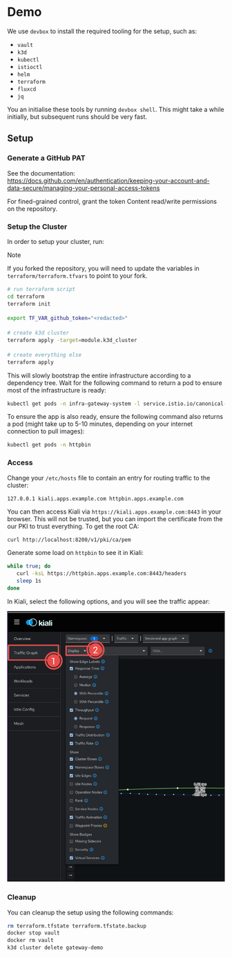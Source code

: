 # Demo

We use `devbox` to install the required tooling for the setup, such as:

- `vault`
- `k3d`
- `kubectl`
- `istioctl`
- `helm`
- `terraform`
- `fluxcd`
- `jq`

You an initialise these tools by running `devbox shell`. This might take a while initially, but
subsequent runs should be very fast.

## Setup

### Generate a GitHub PAT

See the documentation: https://docs.github.com/en/authentication/keeping-your-account-and-data-secure/managing-your-personal-access-tokens

For fined-grained control, grant the token Content read/write permissions on the repository.

### Setup the Cluster

In order to setup your cluster, run:

> [!NOTE]
> If you forked the repository, you will need to update the variables in
> `terraform/terraform.tfvars` to point to your fork.

```bash
# run terraform script
cd terraform
terraform init

export TF_VAR_github_token="<redacted>"

# create k3d cluster
terraform apply -target=module.k3d_cluster

# create everything else
terraform apply
```

This will slowly bootstrap the entire infrastructure according to a dependency tree. Wait for the
following command to return a pod to ensure most of the infrastructure is ready:

```bash
kubectl get pods -n infra-gateway-system -l service.istio.io/canonical-name=prod-gateway-istio
```

To ensure the app is also ready, ensure the following command also returns a pod (might take up to
5-10 minutes, depending on your internet connection to pull images):

```bash
kubectl get pods -n httpbin
```

### Access

Change your `/etc/hosts` file to contain an entry for routing traffic to the cluster:

```
127.0.0.1 kiali.apps.example.com httpbin.apps.example.com
```

You can then access Kiali via `https://kiali.apps.example.com:8443` in your browser. This will not
be trusted, but you can import the certificate from the our PKI to trust everything. To get the root
CA:

```bash
curl http://localhost:8200/v1/pki/ca/pem
```

Generate some load on `httpbin` to see it in Kiali:

```bash
while true; do
   curl -ksL https://httpbin.apps.example.com:8443/headers
   sleep 1s
done
```

In Kiali, select the following options, and you will see the traffic appear:

![](./assets/kiali-options.png)

### Cleanup

You can cleanup the setup using the following commands:

```bash
rm terraform.tfstate terraform.tfstate.backup
docker stop vault
docker rm vault
k3d cluster delete gateway-demo
```
